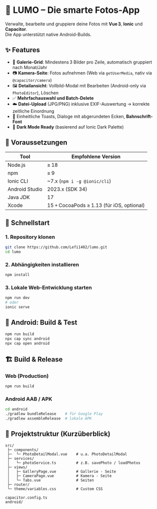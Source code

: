 
# 📸 LUMO – Die smarte Fotos-App

Verwalte, bearbeite und gruppiere deine Fotos mit **Vue 3**, **Ionic** und **Capacitor**.  
Die App unterstützt native Android-Builds.

## ✨ Features

- 📁 **Galerie-Grid**: Mindestens 3 Bilder pro Zeile, automatisch gruppiert nach Monat/Jahr
- 📷 **Kamera-Seite**: Fotos aufnehmen (Web via `getUserMedia`, nativ via `@capacitor/camera`)
- 🖼️ **Detailansicht**: Vollbild-Modal mit Bearbeiten (Android-only via `PhotoEditor`), Löschen
- ✅ **Mehrfachauswahl und Batch-Delete**
- ☁️ **Datei-Upload** (JPG/PNG) inklusive EXIF-Auswertung → korrekte zeitliche Einordnung
- 🔔 Einheitliche Toasts, Dialoge mit abgerundeten Ecken, **Bahnschrift-Font**
- 🌙 **Dark Mode Ready** (basierend auf Ionic Dark Palette)

## 🧰 Voraussetzungen

| Tool            | Empfohlene Version                          |
|-----------------|---------------------------------------------|
| Node.js         | ≥ 18                                        |
| npm             | ≥ 9                                         |
| Ionic CLI       | ~7.x (`npm i -g @ionic/cli`)                |
| Android Studio  | 2023.x (SDK 34)                             |
| Java JDK        | 17                                          |
| Xcode           | 15 + CocoaPods ≥ 1.13 (für iOS, optional)   |

## 🚀 Schnellstart

### 1. Repository klonen

```bash
git clone https://github.com/Lefi1402/lumo.git
cd lumo
```

### 2. Abhängigkeiten installieren

```bash
npm install
```

### 3. Lokale Web-Entwicklung starten

```bash
npm run dev
# oder
ionic serve
```

## 🤖 Android: Build & Test

```bash
npm run build
npx cap sync android
npx cap open android
```

## 🏗 Build & Release

### Web (Production)

```bash
npm run build
```

### Android AAB / APK

```bash
cd android
./gradlew bundleRelease    # für Google Play
./gradlew assembleRelease  # lokale APK
```

## 📁 Projektstruktur (Kurzüberblick)

```
src/
 ├─ components/  
 ├─	 └─ PhotoDetailModal.vue    # u.a. PhotoDetailModal
 ├─ services/
 │   └─ photoService.ts         # z.B. savePhoto / loadPhotos
 ├─ views/
 │   ├─ GalleryPage.vue         # Gallerie - Seite
 │   ├─ CameraPage.vue          # Kamera - Seite
 │   └─ Tabs.vue                # Seiten
 ├─ router/
 └─ theme/variables.css         # Custom CSS

capacitor.config.ts
android/
```

